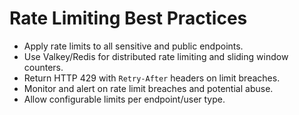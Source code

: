 # Rate Limiting Best Practices

- Apply rate limits to all sensitive and public endpoints.
- Use Valkey/Redis for distributed rate limiting and sliding window counters.
- Return HTTP 429 with `Retry-After` headers on limit breaches.
- Monitor and alert on rate limit breaches and potential abuse.
- Allow configurable limits per endpoint/user type.
